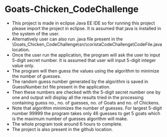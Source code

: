 # Goats-Chicken_CodeChallenge
* This project is made in eclipse Java EE IDE so for running this project please import the project in eclipse. It is assumed that java is installed in the system of the user.
* Alternatively user can also run .java file present in the \Goats_Chicken_CodeChallenge\src\coristaCodeChallenge\CodeFile.java location.
* Once the user run the application, the program will ask the user to input 5-digit secret number. It is assumed that user will input 5-digit integer value only.
* The program will then guess the values using the algorithm to minimize the number of guesses.
* The random guess number generated by the algorithm is saved in GuessNumber.txt file present in the application.
* Then these numbers are checked with the 5-digit secret number one by one and output  will display all the results tried in the processing containing guess no., no. of guesses, no. of Goats and no. of Chickens.
* Note that algorithm minimizes the number of guesses. For largest 5-digit number 99999 the program takes only 46 guesses to get 5 goats which is the maximum number of guesses algorithm will make.
* The whole program took around 6 hours to complete.
* The project is also present in the github location.
